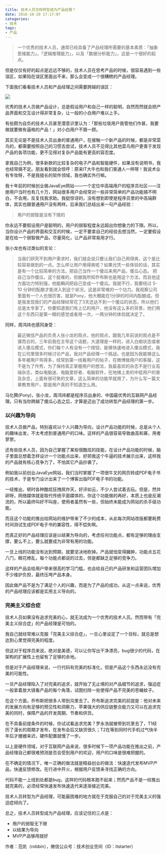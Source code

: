 ```yaml
---
title: 技术人员怎样转型成为产品经理？
date: 2016-10-20 17:17:07
categories: 
- 技术
tags: 
- 产品
---
```


> 一个优秀的技术人员，通常已经具备了产品经理所需要的基本素质：「抽象思维能力」，「逻辑推理能力」，以及「数据分析能力」，这是一个很好的起点。

但是仅仅有好的起点是远远不够的，技术人员在思考产品的时候，很容易遇到一些误区，如果陷在误区里面出不来，那么会变成一个很糟糕的产品经理。

下面我们看看技术人员和产品经理之间需要跨越的误区：

![](http://image.woshipm.com/wp-files/2016/01/12123.png)

优秀的技术人员做产品设计，总是假设用户和自己一样的聪明，自然而然就会把产品界面和交互设计得非常复杂，让一般的小白用户难以上手。

有些颇为自负的技术人员甚至潜意识里认为：「那些垃圾用户我管他们作甚，我要做就要做有逼格的产品！」对小白用户不屑一顾。

其实无论是不是技术人员出身的普通用户，在接触一个新产品的时候，都是非常菜鸟的，都需要按照自己的习惯去尝试，技术人员不见得比其他菜鸟用户更善于发现产品的各项功能，更不见得对复杂产品能有更高的容忍度。

拿我自己为例，很多新款的比较复杂的电子产品和智能硬件，如果没有说明书，我也经常搞不定。朋友看到就会惊呼：原来IT大牛也和我们普通人一样呀！我说术业有专攻呀，不是我擅长的软件领域，我也确实外行嘛。

我十年前的时候创业做JavaEye网站——一个定位中高端用户的程序员社区——注册用户当时也有几十万，网站很多用户会经常对一些非常简单的产品功能搞不明白，不会用，反复找我求助。我挺惊讶的，没有想到即使是程序员里的中高端群体，其实也跟普通用户没有两样。后来我们总结出来一句产品经验：

> 用户的弱智是没有下限的

你永远不要假设用户是聪明的，用户的弱智程度永远超出你想象力的下限。所以，当你设计产品的界面和交互的时候，一定不要拿自己的经验去想当然，一定要假设是在给一个弱智做产品，尽量简化，让产品非常易用才行。

张小龙也有过类似的言论：

> 当我们研究不到用户需求时，我们就会说只要让我们自己用得爽，这个是比较容易做到的一点。怎么样让用户用得爽呢？如果光凭一些体验的话，其实是有一个比较简单的方法，把自己当作一个傻瓜来用产品，傻瓜心态。
> 把自己当作傻瓜，这个挺难的，但据我所知乔布斯也是用这个方法，而且他这方面功力特别强，他能瞬间把自己变成一个傻瓜。我就不行，我要经过 5-10 分钟的酝酿才能进入到这个状况，这是非常难的一个功力。我观察公司里面有一个人也很厉害，就是Pony，他大概能在1分钟的时间内酝酿成。但是我发现我们的产品经理经常花了3天还达不到一个傻瓜的状态，所以他们总是太专家了。你要知道我们有上亿的用户，他没有这么多的背景，他们用这个东西只是第一眼的感觉或者用一次，一两分钟的体验就决定了。

同样，周鸿祎也感同身受：

> 最近微信产品的负责人张小龙的观点，他的观点，跟我几年前说的观点是不谋而合的，三年前我在主导这个话题，大道理是一样的，进入白痴状态或者进入傻瓜模式，你们每个人有没有一个按钮，能够快速地进入傻瓜模式，我在公司里很多时候讨论产品，我对产品经理一个挑战，也是因为我能够这么多年被用户骂得多，经常到第一线看用户的帖子，在微博做用户的客服，这不是为了作秀，为了保持真正掌握用户的想法，我最喜欢的杂志不是行业高端杂志，类似电脑迷、电脑爱好者、电脑软件，在地摊上卖的中低用户的普及杂志，上面有很可笑的文章，这么简单的功能早就用了，为什么写一篇文章教育用户，那是用户真的不知道怎么用。

马化腾(Pony)，张小龙，周鸿祎都是程序员出身的、中国最优秀的互联网产品经理。只有当你跨越了傻瓜心态之后，才算是迈出了成功转型产品经理的第一步。

### 以兴趣为导向

技术人员做产品，特别喜欢以个人兴趣为导向，设计产品功能的时候，总是从个人的趣味出发，不太考虑到普通用户的口味。这样的产品很容易导致曲高和寡，用者寥寥。

还有些技术人员，因为自己掌握了某些很酷炫的技能，在设计产品功能的时候，脑子里面总想着怎样设计一个功能点出来，好把我这个牛逼的技术展示出来，这样我的产品就有核心竞争力了，不怕其它产品抄袭了。

例如我以前创业JavaEye网站，我们当时掌握了一项很牛叉的网页转成PDF电子书的技术，于是专门设计出来了一个博客出版PDF电子书的功能。

一经推出，顿时各种酷炫狂拽屌炸天，好评如云，不少人尝试着去玩。但是，然并卵呀，网络媒体就是取代传统平面媒体的，你这个功能做的再好，本质上也是反潮流的，所以最终叫好不叫座，使用者虽然有一些，但始终未能成为网站的杀手级功能。

而且这个功能的推出给网站的维护带来了不少的成本，从此每次网站改版都要耗费时间测试生成PDF电子书的兼容性，得不偿失啊。

而真正好的产品经理应该是以结果为导向的，考虑任何功能点，都有足够的理由支撑，要么不上，要么就要成为非常有用的功能。

一旦上线的功能没有达到预期，就要坚决地砍掉。产品就怕变得臃肿，功能点五花八门，眼花缭乱，每个功能点都说的过去，但是都缺乏足够的竞争力。

这样的产品会给用户带来很高的学习门槛，也会给自己的产品研发和运营团队增加不少维护负担，最终压垮产品本身。

因此做产品不是为了满足个人的兴趣，而是为了产品的成功，从这一点来说，优秀的产品经理应该都是实用主义导向的。

### 完美主义综合症

技术人员如果没有追求完美的心，就无法成为一个优秀的技术人员。然而带有「完美主义综合症」的产品经理是可怕的。

我自己就经常难以克服「完美主义综合症」，一旦心里设定了一个目标，就总是想达到心里觉得完美的程度。

但这对于程序员来说，绝对是美德，可以让你写出干净漂亮，bug很少的代码，在架构的扩展性上也留有了足够的余地。

但是对于产品经理来说，一行代码有完美的标准化，但是产品这个东西永远没有完美的可能性。

一旦产品经理陷入了对完美的追求，就开始了无止境的对产品细节的追求，强迫症一般拿着放大镜看产品的每个角落，试图扫除一些使得产品不完美的苍蝇蚊子。

在这个方面，乔布斯把很多人带到沟里去了。乔布斯追求完美的前提是：他对未来的发展方向有足够的预见性和洞察力，苹果强大的供应链整合能力又可以在追求完美的同时，保障产品的开发周期、节奏和供货。

在不具备前提条件的时候，你试试看追求完美？罗永浩就被带到坑里去了，T1经历了漫长的周期才发布，在发布会后又缺货很久；T2在等到同时代手机过气快半年后才姗姗来迟，硬件配置就慢了一步。

以上是硬件领域，对于互联网产品来说，很多时候下一项产品功能在推出之前，产品经理自己都很难预测是否会受到用户的欢迎，用户的口味是很难把握的。

在不确定的情况下，唯一正确的做法就是精益创业的做法：快速迭代发布MVP产品，快速反馈修改。在行进中开火，根据用户反馈来寻找正确的方向。

代码不能一上线到处都是bug，这样的代码根本跑不起来；然而产品不是一经推出就完美的，必须经常快速发布快速迭代来逐渐接近完美。

技术人员转型为产品经理，可能最困难的地方就在于克服自己的对于完美主义的强迫症倾向了。

总之，技术人员转型成为产品经理，应该记住的三点是：

- 用户的弱智无下限
- 以结果为导向
- MVP产品够用就好
 

作者：范凯（robbin），微信公众号：技术创业空间（ID：itstarter）